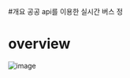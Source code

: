 #개요
공공 api를 이용한 실시간 버스 정

# overview
![image](https://github.com/user-attachments/assets/7e204daf-d281-48b9-ab39-83ee62c0ea40)

